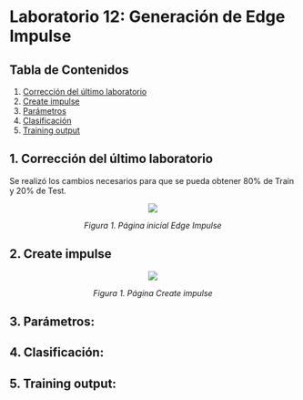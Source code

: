 # Laboratorio 12: Generación de Edge Impulse 

## Tabla de Contenidos

1. [Corrección del último laboratorio](#1-Correccióndelúltimolaboratorio)
2. [Create impulse](#2-Createimpulse)
3. [Parámetros](#3-Parámetros)
4. [Clasificación](#4-Clasificación)
5. [Training output](#4-Trainingoutput)


## 1. Corrección del último laboratorio

Se realizó los cambios necesarios para que se pueda obtener 80% de Train y 20% de Test.
<div align="center">
    <img src="Imagen/intro.png"><p>

  *Figura 1. Página inicial Edge Impulse*
  </p>
</div>

## 2. Create impulse
<div align="center">
    <img src="Imagen/diseñodeimpulso.png"><p>

  *Figura 1. Página Create impulse*
  </p>
</div>

## 3. Parámetros:


## 4. Clasificación:



## 5. Training output:
